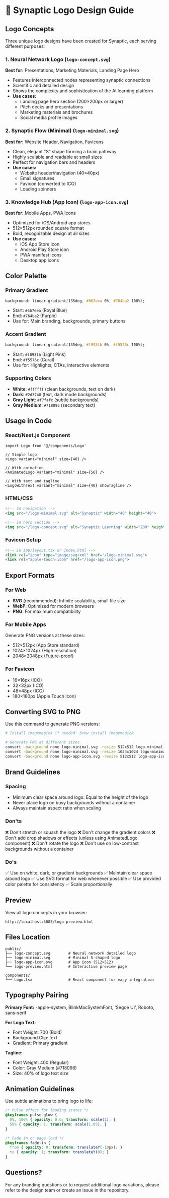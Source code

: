 # 🎨 Synaptic Logo Design Guide

## Logo Concepts

Three unique logo designs have been created for Synaptic, each serving different purposes:

### 1. **Neural Network Logo** (`logo-concept.svg`)
**Best for:** Presentations, Marketing Materials, Landing Page Hero

- Features interconnected nodes representing synaptic connections
- Scientific and detailed design
- Shows the complexity and sophistication of the AI learning platform
- **Use cases:**
  - Landing page hero section (200×200px or larger)
  - Pitch decks and presentations
  - Marketing materials and brochures
  - Social media profile images

### 2. **Synaptic Flow (Minimal)** (`logo-minimal.svg`)
**Best for:** Website Header, Navigation, Favicons

- Clean, elegant "S" shape forming a brain pathway
- Highly scalable and readable at small sizes
- Perfect for navigation bars and headers
- **Use cases:**
  - Website header/navigation (40×40px)
  - Email signatures
  - Favicon (converted to ICO)
  - Loading spinners

### 3. **Knowledge Hub (App Icon)** (`logo-app-icon.svg`)
**Best for:** Mobile Apps, PWA Icons

- Optimized for iOS/Android app stores
- 512×512px rounded square format
- Bold, recognizable design at all sizes
- **Use cases:**
  - iOS App Store icon
  - Android Play Store icon
  - PWA manifest icons
  - Desktop app icons

## Color Palette

### Primary Gradient
```css
background: linear-gradient(135deg, #667eea 0%, #764ba2 100%);
```
- Start: `#667eea` (Royal Blue)
- End: `#764ba2` (Purple)
- Use for: Main branding, backgrounds, primary buttons

### Accent Gradient
```css
background: linear-gradient(135deg, #f093fb 0%, #f5576c 100%);
```
- Start: `#f093fb` (Light Pink)
- End: `#f5576c` (Coral)
- Use for: Highlights, CTAs, interactive elements

### Supporting Colors
- **White**: `#ffffff` (clean backgrounds, text on dark)
- **Dark**: `#2d3748` (text, dark mode backgrounds)
- **Gray Light**: `#f7fafc` (subtle backgrounds)
- **Gray Medium**: `#718096` (secondary text)

## Usage in Code

### React/Next.js Component
```tsx
import Logo from '@/components/Logo'

// Simple logo
<Logo variant="minimal" size={40} />

// With animation
<AnimatedLogo variant="minimal" size={50} />

// With text and tagline
<LogoWithText variant="minimal" size={40} showTagline />
```

### HTML/CSS
```html
<!-- In navigation -->
<img src="/logo-minimal.svg" alt="Synaptic" width="40" height="40">

<!-- In hero section -->
<img src="/logo-concept.svg" alt="Synaptic Learning" width="200" height="200">
```

### Favicon Setup
```html
<!-- In app/layout.tsx or index.html -->
<link rel="icon" type="image/svg+xml" href="/logo-minimal.svg">
<link rel="apple-touch-icon" href="/logo-app-icon.png">
```

## Export Formats

### For Web
- **SVG** (recommended): Infinite scalability, small file size
- **WebP**: Optimized for modern browsers
- **PNG**: For maximum compatibility

### For Mobile Apps
Generate PNG versions at these sizes:
- 512×512px (App Store standard)
- 1024×1024px (High resolution)
- 2048×2048px (Future-proof)

### For Favicon
- 16×16px (ICO)
- 32×32px (ICO)
- 48×48px (ICO)
- 180×180px (Apple Touch Icon)

## Converting SVG to PNG

Use this command to generate PNG versions:

```bash
# Install imagemagick if needed: brew install imagemagick

# Generate PNG at different sizes
convert -background none logo-minimal.svg -resize 512x512 logo-minimal-512.png
convert -background none logo-minimal.svg -resize 1024x1024 logo-minimal-1024.png
convert -background none logo-app-icon.svg -resize 512x512 logo-app-icon-512.png
```

## Brand Guidelines

### Spacing
- Minimum clear space around logo: Equal to the height of the logo
- Never place logo on busy backgrounds without a container
- Always maintain aspect ratio when scaling

### Don'ts
❌ Don't stretch or squash the logo
❌ Don't change the gradient colors
❌ Don't add drop shadows or effects (unless using AnimatedLogo component)
❌ Don't rotate the logo
❌ Don't use on low-contrast backgrounds without a container

### Do's
✅ Use on white, dark, or gradient backgrounds
✅ Maintain clear space around logo
✅ Use SVG format for web whenever possible
✅ Use provided color palette for consistency
✅ Scale proportionally

## Preview

View all logo concepts in your browser:
```
http://localhost:3003/logo-preview.html
```

## Files Location

```
public/
├── logo-concept.svg        # Neural network detailed logo
├── logo-minimal.svg        # Minimal S-shaped logo
├── logo-app-icon.svg       # App icon (512×512)
└── logo-preview.html       # Interactive preview page

components/
└── Logo.tsx                # React component for easy integration
```

## Typography Pairing

**Primary Font:** -apple-system, BlinkMacSystemFont, 'Segoe UI', Roboto, sans-serif

**For Logo Text:**
- Font Weight: 700 (Bold)
- Background Clip: text
- Gradient: Primary gradient

**Tagline:**
- Font Weight: 400 (Regular)
- Color: Gray Medium (#718096)
- Size: 40% of logo text size

## Animation Guidelines

Use subtle animations to bring logo to life:

```css
/* Pulse effect for loading states */
@keyframes pulse-glow {
  0%, 100% { opacity: 0.6; transform: scale(1); }
  50% { opacity: 1; transform: scale(1.05); }
}

/* Fade in on page load */
@keyframes fade-in {
  from { opacity: 0; transform: translateY(-10px); }
  to { opacity: 1; transform: translateY(0); }
}
```

## Questions?

For any branding questions or to request additional logo variations, please refer to the design team or create an issue in the repository.
